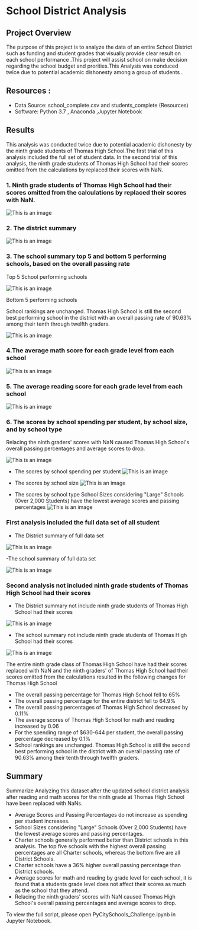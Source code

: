 # School District Analysis
## Project Overview 
The purpose of this project is to analyze the data of an entire School District such as funding and student grades that visually provide clear result on each school performance .This project will  assist school on make decision regarding the school budget and prorities.This Analysis was conduced twice due to potential academic dishonesty among a group of students .


## Resources :
-  Data Source: school_complete.csv and students_complete (Resources)
- Software: Python 3.7 , Anaconda ,Jupyter Notebook 


## Results 
 This analysis was conducted twice  due to potential academic dishonesty by the ninth grade students of Thomas High School.The first trial of this analysis included the full set of student data. In the second trial of this analysis, the ninth grade students of Thomas High School had their scores omitted from the calculations by replaced  their scores with NaN.
 
 ### 1. Ninth grade students of Thomas High School had their scores omitted from the calculations by replaced  their scores with NaN.
 
 ![This is an image](https://github.com/NadaAdem/School_District_Analysis/blob/main/Resources/math_read_NaN.png)
 
### 2. The district summary

 ![This is an image](https://github.com/NadaAdem/School_District_Analysis/blob/main/Resources/District%20Summary.png)

### 3. The school summary  top 5 and bottom 5 performing schools, based on the overall passing rate

Top 5 School performing schools
 
 ![This is an image](https://github.com/NadaAdem/School_District_Analysis/blob/main/Resources/top%205%20%20performing%20schools.png)
 
 Bottom 5 performing schools
 
 School rankings are unchanged. Thomas High School is still the second best performing school in the district with an overall passing rate of 90.63% among their tenth through twelfth graders.
   
   ![This is an image](https://github.com/NadaAdem/School_District_Analysis/blob/main/Resources/bottom%205%20performing%20schools.png)
 
 ### 4.The average math score for each grade level from each school
 
   ![This is an image](https://github.com/NadaAdem/School_District_Analysis/blob/main/Resources/new_math_9_12.png)
   
 ### 5. The average reading score for each grade level from each school
    
   ![This is an image](https://github.com/NadaAdem/School_District_Analysis/blob/main/Resources/new%20_read_9_12.png)
    
    
    
 ### 6. The scores by school spending per student, by school size, and by school type

Relacing the ninth graders' scores with NaN caused Thomas High School's overall passing percentages and average scores to drop.

  ![This is an image](https://github.com/NadaAdem/School_District_Analysis/blob/main/Resources/updated%20metrics%20for%20Thomas%20High.png)
 
 -  The scores by school spending per student
 ![This is an image](https://github.com/NadaAdem/School_District_Analysis/blob/main/Resources/school%20spending%20per%20student.png)
  
 - The scores by school size
  ![This is an image](https://github.com/NadaAdem/School_District_Analysis/blob/main/Resources/old_spending_student.png)
  
 -  The scores by school type
   School Sizes  considering  "Large" Schools (Over 2,000 Students) have the lowest average scores and passing percentages
  ![This is an image](https://github.com/NadaAdem/School_District_Analysis/blob/main/Resources/school%20type.png)
 
 
 
###  First analysis included the full data set of all student 
 - The District summary of full data set 
  
![This is an image](https://github.com/NadaAdem/School_District_Analysis/blob/main/Resources/Old_Disrtrict_Summary.png)
 
 -The school summary of full data set 

![This is an image](https://github.com/NadaAdem/School_District_Analysis/blob/main/Resources/old_metric%20thomas%20high%20School.png)

### Second analysis not included  ninth grade students of Thomas High School had their scores
- The District summary not include   ninth grade students of Thomas High School had their scores 

![This is an image](https://github.com/NadaAdem/School_District_Analysis/blob/main/Resources/District%20Summary.png)

- The school summary not include   ninth grade students of Thomas High School had their scores 

![This is an image](https://github.com/NadaAdem/School_District_Analysis/blob/main/Resources/updated%20metrics%20for%20Thomas%20High.png)



The entire ninth grade class of Thomas High School have had their scores replaced with NaN and the ninth graders' of Thomas High School had their scores omitted from the calculations resulted in the following changes for Thomas High School

- The overall passing percentage for Thomas High School fell to 65%
- The overall passing percentage for the entire district fell to 64.9%
- The overall passing percentages of Thomas High School decreased by 0.11%
- The average scores of Thomas High School for math and reading increased by 0.06
- For the spending range of $630-644 per student, the overall passing percentage decreased by 0.1%
- School rankings are unchanged. Thomas High School is still the second best performing school in the district with an overall passing rate of 90.63% among their tenth through twelfth graders.

## Summary 

Summarize  Analyzing this dataset after  the updated school district analysis after reading and math scores for the ninth grade at Thomas High School have been replaced with NaNs.

 - Average Scores and Passing Percentages do not increase as spending per student increases.
 - School Sizes  considering  "Large" Schools (Over 2,000 Students) have the lowest average scores and passing percentages.
 - Charter schools generally performed better than District schools in this analysis. The top five schools with the highest overall passing percentages are all Charter           schools, whereas the bottom five are all District Schools. 
 - Charter schools have a 36% higher overall passing percentage than District schools.
 - Average scores for math and reading by grade level for each school, it is found that a students grade level does not affect their scores as much as the school that they attend. 
 - Relacing the ninth graders' scores with NaN caused Thomas High School's overall passing percentages and average scores to drop. 

To view the full script, please open PyCitySchools_Challenge.ipynb in Jupyter Notebook.
